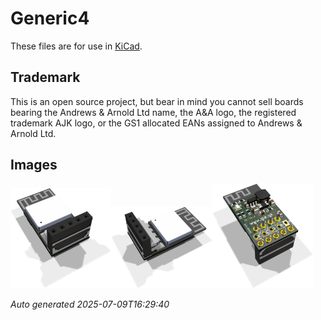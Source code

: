 # Generic4

These files are for use in [KiCad](https://www.kicad.org).

## Trademark

This is an open source project, but bear in mind you cannot sell boards bearing the Andrews & Arnold Ltd name, the A&A logo, the registered trademark AJK logo, or the GS1 allocated EANs assigned to Andrews & Arnold Ltd.

## Images

<img src='Generic4.png' width=32%><img src='Generic4-90.png' width=32%><img src='Generic4-bottom.png' width=32%>

*Auto generated 2025-07-09T16:29:40*
